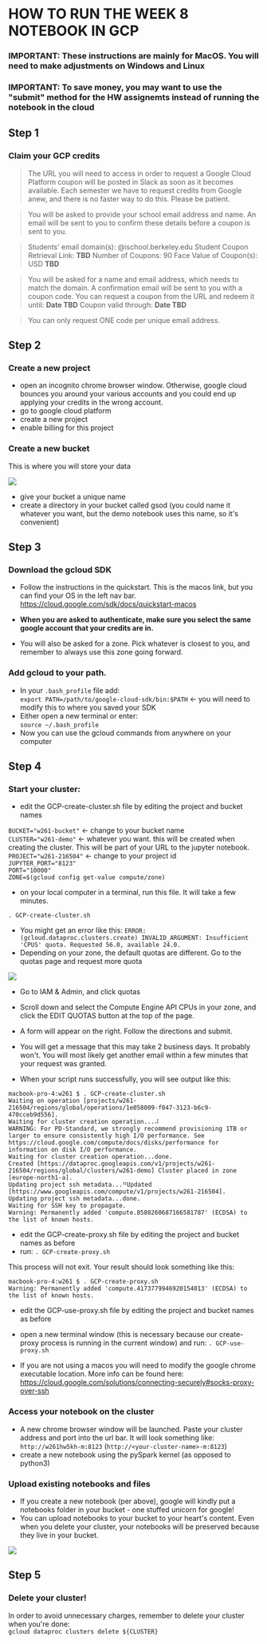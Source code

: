 # HOW TO RUN THE WEEK 8 NOTEBOOK IN GCP
### IMPORTANT: These instructions are mainly for MacOS. You will need to make adjustments on Windows and Linux
### IMPORTANT: To save money, you may want to use the "submit" method for the HW assignemts instead of running the notebook in the cloud

## Step 1
### Claim your GCP credits


>The URL you will need to access in order to request a Google Cloud Platform coupon will be posted in Slack as soon as it becomes available. Each semester we have to request credits from Google anew, and there is no faster way to do this. Please be patient.

>You will be asked to provide your school email address and name. An email will be sent to you to confirm these details before a coupon is sent to you.

>Students' email domain(s): @ischool.berkeley.edu
>Student Coupon Retrieval Link: __TBD__
>Number of Coupons: 90
>Face Value of Coupon(s): USD __TBD__

>You will be asked for a name and email address, which needs to match the domain. 
A confirmation email will be sent to you with a coupon code.
You can request a coupon from the URL and redeem it until: __Date TBD__
Coupon valid through: __Date TBD__

>You can only request ONE code per unique email address.

## Step 2
### Create a new project
- open an incognito chrome browser window. Otherwise, google cloud bounces you around your various accounts and you could end up applying your credits in the wrong account.
- go to google cloud platform
- create a new project
- enable billing for this project

### Create a new bucket
This is where you will store your data

<img src="screenshots/storage.png"/>

- give your bucket a unique name
- create a directory in your bucket called gsod (you could name it whatever you want, but the demo notebook uses this name, so it's convenient)

## Step 3
### Download the gcloud SDK
- Follow the instructions in the quickstart. This is the macos link, but you can find your OS in the left nav bar.
https://cloud.google.com/sdk/docs/quickstart-macos

- __When you are asked to authenticate, make sure you select the same google account that your credits are in.__   
- You will also be asked for a zone. Pick whatever is closest to you, and remember to always use this zone going forward.

### Add gcloud to your path.
- In your `.bash_profile` file add:   
`export PATH=/path/to/google-cloud-sdk/bin:$PATH` <- you will need to modify this to where you saved your SDK
- Either open a new terminal or enter:   
`source ~/.bash_profile`   
- Now you can use the gcloud commands from anywhere on your computer   

## Step 4
### Start your cluster:

- edit the GCP-create-cluster.sh file by editing the project and bucket names


`BUCKET="w261-bucket"` <- change to your bucket name   
`CLUSTER="w261-demo"` <- whatever you want. this will be created when creating the cluster. This will be part of your URL to the jupyter notebook.   
`PROJECT="w261-216504"` <- change to your project id   
`JUPYTER_PORT="8123"`   
`PORT="10000"`   
`ZONE=$(gcloud config get-value compute/zone)`   

- on your local computer in a terminal, run this file. It will take a few minutes.

`. GCP-create-cluster.sh`   

- You might get an error like this:
`ERROR: (gcloud.dataproc.clusters.create) INVALID_ARGUMENT: Insufficient 'CPUS' quota. Requested 56.0, available 24.0.`
- Depending on your zone, the default quotas are different. Go to the quotas page and request more quota

<img src="screenshots/quotas2.png"/>

- Go to IAM & Admin, and click quotas
- Scroll down and select the Compute Engine API CPUs in your zone, and click the EDIT QUOTAS button at the top of the page. 
- A form will appear on the right. Follow the directions and submit. 
- You will get a message that this may take 2 business days. It probably won't. You will most likely get another email within a few minutes that your request was granted.

- When your script runs successfully, you will see output like this:

```
macbook-pro-4:w261 $ . GCP-create-cluster.sh
Waiting on operation [projects/w261-216504/regions/global/operations/1e058009-f047-3123-b6c9-470cceb9d556].
Waiting for cluster creation operation...⠼
WARNING: For PD-Standard, we strongly recommend provisioning 1TB or larger to ensure consistently high I/O performance. See https://cloud.google.com/compute/docs/disks/performance for information on disk I/O performance.
Waiting for cluster creation operation...done.
Created [https://dataproc.googleapis.com/v1/projects/w261-216504/regions/global/clusters/w261-demo] Cluster placed in zone [europe-north1-a].
Updating project ssh metadata...⠛Updated [https://www.googleapis.com/compute/v1/projects/w261-216504].
Updating project ssh metadata...done.
Waiting for SSH key to propagate.
Warning: Permanently added 'compute.8580260687166581787' (ECDSA) to the list of known hosts.
```

- edit the GCP-create-proxy.sh file by editing the project and bucket names as before
- run:
`. GCP-create-proxy.sh`   

This process will not exit. Your result should look something like this:
```
macbook-pro-4:w261 $ . GCP-create-proxy.sh
Warning: Permanently added 'compute.4173779946920154013' (ECDSA) to the list of known hosts.
```

- edit the GCP-use-proxy.sh file by editing the project and bucket names as before
- open a new terminal window (this is necessary because our create-proxy process is running in the current window) and run:
`. GCP-use-proxy.sh`

- If you are not using a macos you will need to modify the google chrome executable location. More info can be found here: https://cloud.google.com/solutions/connecting-securely#socks-proxy-over-ssh

### Access your notebook on the cluster
- A new chrome browser window will be launched. Paste your cluster address and port into the url bar. It will look something like:
`http://w261hw5kh-m:8123` (`http://<your-cluster-name>-m:8123`)
- create a new notebook using the pySpark kernel (as opposed to python3)

### Upload existing notebooks and files
- If you create a new notebook (per above), google will kindly put a notebooks folder in your bucket - one stuffed unicorn for google!
- You can upload notebooks to your bucket to your heart's content. Even when you delete your cluster, your notebooks will be preserved because they live in your bucket.

<img src="screenshots/notebooks.png"/>

## Step 5
### Delete your cluster!
In order to avoid unnecessary charges, remember to delete your cluster when you're done:   
`gcloud dataproc clusters delete ${CLUSTER}`